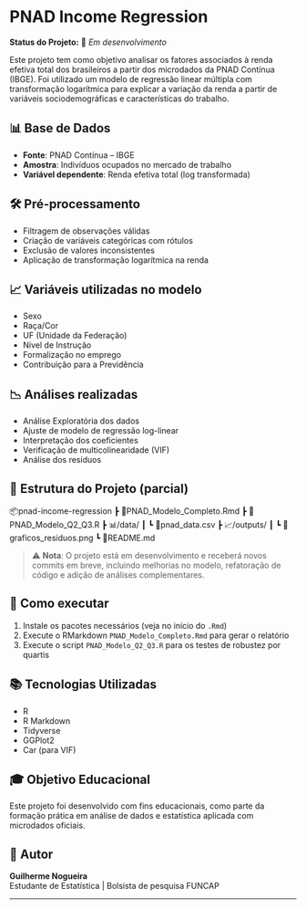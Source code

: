 # PNAD Income Regression

**Status do Projeto:** 🚧 *Em desenvolvimento*

Este projeto tem como objetivo analisar os fatores associados à renda efetiva total dos brasileiros a partir dos microdados da PNAD Contínua (IBGE). Foi utilizado um modelo de regressão linear múltipla com transformação logarítmica para explicar a variação da renda a partir de variáveis sociodemográficas e características do trabalho.

## 📊 Base de Dados

- **Fonte**: PNAD Contínua – IBGE
- **Amostra**: Indivíduos ocupados no mercado de trabalho
- **Variável dependente**: Renda efetiva total (log transformada)

## 🛠️ Pré-processamento

- Filtragem de observações válidas
- Criação de variáveis categóricas com rótulos
- Exclusão de valores inconsistentes
- Aplicação de transformação logarítmica na renda

## 📈 Variáveis utilizadas no modelo

- Sexo
- Raça/Cor
- UF (Unidade da Federação)
- Nível de Instrução
- Formalização no emprego
- Contribuição para a Previdência

## 📉 Análises realizadas

- Análise Exploratória dos dados
- Ajuste de modelo de regressão log-linear
- Interpretação dos coeficientes
- Verificação de multicolinearidade (VIF)
- Análise dos resíduos

## 📁 Estrutura do Projeto (parcial)
📦pnad-income-regression
┣ 📜PNAD_Modelo_Completo.Rmd
┣ 📜PNAD_Modelo_Q2_Q3.R
┣ 📊/data/
┃ ┗ 📄pnad_data.csv
┣ 📈/outputs/
┃ ┗ 📄graficos_residuos.png
┗ 📄README.md

> ⚠️ **Nota**: O projeto está em desenvolvimento e receberá novos commits em breve, incluindo melhorias no modelo, refatoração de código e adição de análises complementares.

## 🚀 Como executar

1. Instale os pacotes necessários (veja no início do `.Rmd`)
2. Execute o RMarkdown `PNAD_Modelo_Completo.Rmd` para gerar o relatório
3. Execute o script `PNAD_Modelo_Q2_Q3.R` para os testes de robustez por quartis

## 📚 Tecnologias Utilizadas

- R
- R Markdown
- Tidyverse
- GGPlot2
- Car (para VIF)

## 🎓 Objetivo Educacional

Este projeto foi desenvolvido com fins educacionais, como parte da formação prática em análise de dados e estatística aplicada com microdados oficiais.

## 👤 Autor

**Guilherme Nogueira**  
Estudante de Estatística | Bolsista de pesquisa FUNCAP  

---

